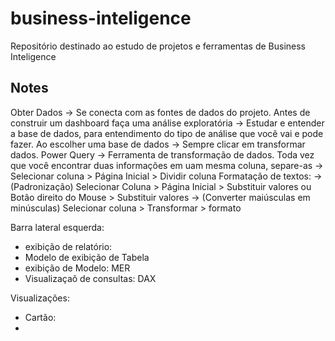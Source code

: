 # business-inteligence

Repositório destinado ao estudo de projetos e ferramentas de Business Inteligence

## Notes

Obter Dados -> Se conecta com as fontes de dados do projeto.
Antes de construir um dashboard faça uma análise exploratória -> Estudar e entender a base de dados, para entendimento do tipo de análise que você vai e pode fazer.
Ao escolher uma base de dados -> Sempre clicar em transformar dados.
Power Query -> Ferramenta de transformação de dados.
Toda vez que você encontrar duas informações em uam mesma coluna, separe-as -> Selecionar coluna > Página Inicial > Dividir coluna
Formatação de textos:
-> (Padronização) Selecionar Coluna > Página Inicial > Substituir valores ou Botão direito do Mouse > Substituir valores
-> (Converter maiúsculas em minúsculas) Selecionar coluna > Transformar > formato

Barra lateral esquerda:

-   exibição de relatório:
-   Modelo de exibição de Tabela
-   exibição de Modelo: MER
-   Visualizaçaõ de consultas: DAX

Visualizações:

-   Cartão:
-
